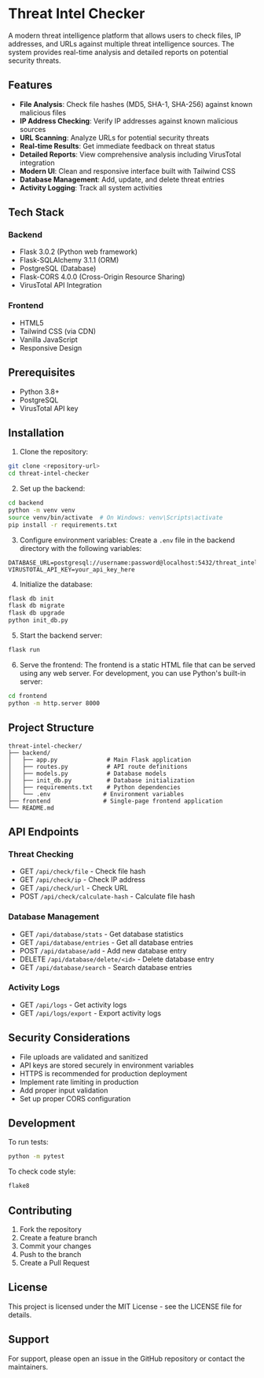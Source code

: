 # Threat Intel Checker

A modern threat intelligence platform that allows users to check files, IP addresses, and URLs against multiple threat intelligence sources. The system provides real-time analysis and detailed reports on potential security threats.

## Features

- **File Analysis**: Check file hashes (MD5, SHA-1, SHA-256) against known malicious files
- **IP Address Checking**: Verify IP addresses against known malicious sources
- **URL Scanning**: Analyze URLs for potential security threats
- **Real-time Results**: Get immediate feedback on threat status
- **Detailed Reports**: View comprehensive analysis including VirusTotal integration
- **Modern UI**: Clean and responsive interface built with Tailwind CSS
- **Database Management**: Add, update, and delete threat entries
- **Activity Logging**: Track all system activities

## Tech Stack

### Backend
- Flask 3.0.2 (Python web framework)
- Flask-SQLAlchemy 3.1.1 (ORM)
- PostgreSQL (Database)
- Flask-CORS 4.0.0 (Cross-Origin Resource Sharing)
- VirusTotal API Integration

### Frontend
- HTML5
- Tailwind CSS (via CDN)
- Vanilla JavaScript
- Responsive Design

## Prerequisites

- Python 3.8+
- PostgreSQL
- VirusTotal API key

## Installation

1. Clone the repository:
```bash
git clone <repository-url>
cd threat-intel-checker
```

2. Set up the backend:
```bash
cd backend
python -m venv venv
source venv/bin/activate  # On Windows: venv\Scripts\activate
pip install -r requirements.txt
```

3. Configure environment variables:
Create a `.env` file in the backend directory with the following variables:
```
DATABASE_URL=postgresql://username:password@localhost:5432/threat_intel
VIRUSTOTAL_API_KEY=your_api_key_here
```

4. Initialize the database:
```bash
flask db init
flask db migrate
flask db upgrade
python init_db.py
```

5. Start the backend server:
```bash
flask run
```

6. Serve the frontend:
The frontend is a static HTML file that can be served using any web server. For development, you can use Python's built-in server:
```bash
cd frontend
python -m http.server 8000
```

## Project Structure

```
threat-intel-checker/
├── backend/
│   ├── app.py              # Main Flask application
│   ├── routes.py           # API route definitions
│   ├── models.py           # Database models
│   ├── init_db.py          # Database initialization
│   ├── requirements.txt    # Python dependencies
│   └── .env               # Environment variables
├── frontend               # Single-page frontend application
└── README.md
```

## API Endpoints

### Threat Checking
- GET `/api/check/file` - Check file hash
- GET `/api/check/ip` - Check IP address
- GET `/api/check/url` - Check URL
- POST `/api/check/calculate-hash` - Calculate file hash

### Database Management
- GET `/api/database/stats` - Get database statistics
- GET `/api/database/entries` - Get all database entries
- POST `/api/database/add` - Add new database entry
- DELETE `/api/database/delete/<id>` - Delete database entry
- GET `/api/database/search` - Search database entries

### Activity Logs
- GET `/api/logs` - Get activity logs
- GET `/api/logs/export` - Export activity logs

## Security Considerations

- File uploads are validated and sanitized
- API keys are stored securely in environment variables
- HTTPS is recommended for production deployment
- Implement rate limiting in production
- Add proper input validation
- Set up proper CORS configuration

## Development

To run tests:
```bash
python -m pytest
```

To check code style:
```bash
flake8
```

## Contributing

1. Fork the repository
2. Create a feature branch
3. Commit your changes
4. Push to the branch
5. Create a Pull Request

## License

This project is licensed under the MIT License - see the LICENSE file for details.

## Support

For support, please open an issue in the GitHub repository or contact the maintainers. 